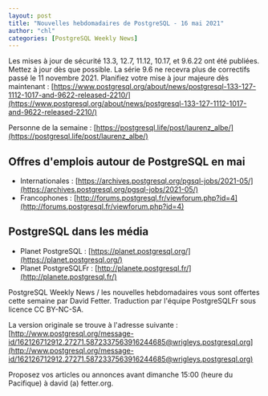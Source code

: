 ```yaml
---
layout: post
title: "Nouvelles hebdomadaires de PostgreSQL - 16 mai 2021"
author: "chl"
categories: [PostgreSQL Weekly News]
---
```


Les mises à jour de sécurité 13.3, 12.7, 11.12, 10.17, et 9.6.22 ont été publiées. Mettez à jour dès que possible.
La série 9.6 ne recevra plus de correctifs passé le 11 novembre 2021. Planifiez votre mise à jour majeure dès maintenant :
[https://www.postgresql.org/about/news/postgresql-133-127-1112-1017-and-9622-released-2210/](https://www.postgresql.org/about/news/postgresql-133-127-1112-1017-and-9622-released-2210/)

Personne de la semaine : [https://postgresql.life/post/laurenz_albe/](https://postgresql.life/post/laurenz_albe/)

<!--more-->

## Offres d'emplois autour de PostgreSQL en mai

- Internationales : [https://archives.postgresql.org/pgsql-jobs/2021-05/](https://archives.postgresql.org/pgsql-jobs/2021-05/)
- Francophones : [http://forums.postgresql.fr/viewforum.php?id=4](http://forums.postgresql.fr/viewforum.php?id=4)

## PostgreSQL dans les média

- Planet PostgreSQL : [https://planet.postgresql.org/](https://planet.postgresql.org/)
- Planet PostgreSQLFr : [http://planete.postgresql.fr/](http://planete.postgresql.fr/)

PostgreSQL Weekly News / les nouvelles hebdomadaires vous sont offertes cette semaine par David Fetter. Traduction par l'équipe PostgreSQLFr sous licence CC BY-NC-SA.


La version originale se trouve à l'adresse suivante :
[http://www.postgresql.org/message-id/162126712912.27271.5872337563916244685@wrigleys.postgresql.org](http://www.postgresql.org/message-id/162126712912.27271.5872337563916244685@wrigleys.postgresql.org)

Proposez vos articles ou annonces avant dimanche 15:00 (heure du Pacifique) à david (a) fetter.org.


